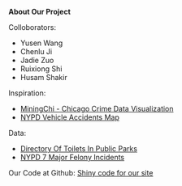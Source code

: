 <b>About Our Project</b>

Colloborators:
+ Yusen Wang
+ Chenlu Ji
+ Jadie Zuo
+ Ruixiong Shi
+ Husam Shakir


Inspiration:

+ <a href="https://funjo.shinyapps.io/NYPD_accidents_shiny/" target=" blank">MiningChi - Chicago Crime Data Visualization</a>
+ <a href="https://miningchi2.shinyapps.io/chicrime/" target=" blank">NYPD Vehicle Accidents Map</a>

Data:

+ <a href="https://data.cityofnewyork.us/Recreation/Directory-Of-Toilets-In-Public-Parks/hjae-yuav" target=" blank">Directory Of Toilets In Public Parks</a>
+ <a href="https://data.cityofnewyork.us/Public-Safety/NYPD-7-Major-Felony-Incidents/hyij-8hr7" target=" blank">NYPD 7 Major Felony Incidents</a>


Our Code at Github:
<a href="https://github.com/TZstatsADS/project2-group6" target=" blank">Shiny code for our site</a>
